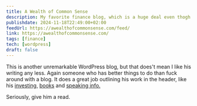 ```yaml
---
title: A Wealth of Common Sense
description: My favorite finance blog, which is a huge deal even thogh it's the only finance blog here
publishdate: 2024-11-18T22:49:00+02:00
feedUrl: https://awealthofcommonsense.com/feed/
link: https://awealthofcommonsense.com/
tags: [finance]
tech: [wordpress]
draft: false
---
```


This is another unremarkable WordPress blog, but that does't mean I like his writing any less. Again someone who has better things to do than fuck around with a blog. It does a great job outlining his work in the header, like his [investing](https://www.ritholtzwealth.com/learn-more), [books](https://awealthofcommonsense.com/my-book/) and [speaking info.](https://awealthofcommonsense.com/contact/)

Seriously, give him a read.